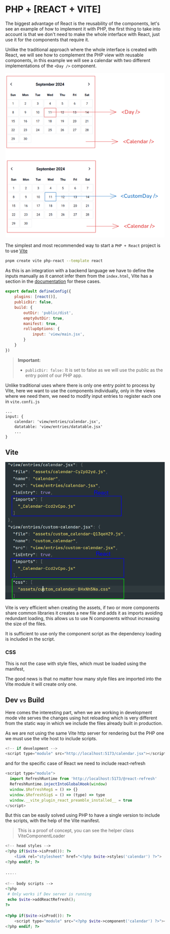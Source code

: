 
# PHP + [REACT + VITE]

The biggest advantage of React is the reusability of the components, let's see an example of how to implement it with PHP, the first thing to take into account is that we don't need to make the whole interface with React, just use it for the components that require it. 

Unlike the traditional approach where the whole interface is created with React, we will see how to complement the PHP view with reusable components, in this example we will see a calendar with two different implementations of the `<Day />` component.

![img.png](img/component.png)

The simplest and most recommended way to start a `PHP + React` project is to use [Vite](https://vitejs.dev/)

```bash
pnpm create vite php-react --template react
```

As this is an integration with a backend language we have to define the inputs manually as it cannot infer them from the `index.html`, Vite has a section in the [documentation](https://vitejs.dev/guide/backend-integration.html) for these cases. 

```js
export default defineConfig({
    plugins: [react()],
    publicDir: false,
    build: {
        outDir: 'public/dist',
        emptyOutDir: true,
        manifest: true,
        rollupOptions: {
            input: 'view/main.jsx',
        }
    }
})
```
> **Important:**  
> - `publicDir: false:` It is set to false as we will use the public as the entry point of our PHP app.

Unlike traditional uses where there is only one entry point to process by Vite, here we want to use the components individually, only in the views where we need them,
we need to modify input entries to register each one in `vite.confi.js`

```
...
input: {
    calendar: 'view/entries/calendar.jsx', 
    datatable: 'view/entries/datatable.jsx'
    ...
}
```

## Vite 

![img.png](img/vite-imports.png)

Vite is very efficient when creating the assets,
if two or more components share common libraries it creates a new file 
and adds it as imports avoiding redundant loading,
this allows us to use N components without increasing the size of the files.

It is sufficient to use only the component 
script as the dependency loading is included in the script.

### CSS

This is not the case with style files, which must be loaded using the manifest,

The good news is that no matter how many style files are imported into the Vite module it will create only one. 

## Dev `vs` Build

Here comes the interesting part, when we are working in development mode vite serves the changes using hot reloading which is very different from the static way in which we include the files already built in production.

As we are not using the same Vite http server for rendering but the PHP one we must use the vite host to include scripts.
```js
<!-- if development -->
<script type="module" src="http://localhost:5173/calendar.jsx"></script>
```
and for the specific case of React we need to include react-refresh

```js
<script type="module">
  import RefreshRuntime from 'http://localhost:5173/@react-refresh'
  RefreshRuntime.injectIntoGlobalHook(window)
  window.$RefreshReg$ = () => {}
  window.$RefreshSig$ = () => (type) => type
  window.__vite_plugin_react_preamble_installed__ = true
</script>
```
But this can be easily solved using PHP to have a single version to include the scripts,
with the help of the Vite manifest.


> This is a proof of concept, you can see the helper class ViteComponentLoader
```php
<!-- head styles -->
<?php if($vite->isProd()): ?>
    <link rel="stylesheet" href="<?php $vite->styles('calendar') ?>">
<?php endif; ?>

.....

<!-- body scripts -->
<?php 
 # Only works if Dev server is running  
 echo $vite->addReactRefresh();
?>

<?php if($vite->isProd()): ?>
    <script type="module" src="<?php $vite->component('calendar') ?>"></script>
<?php endif; ?>
```






